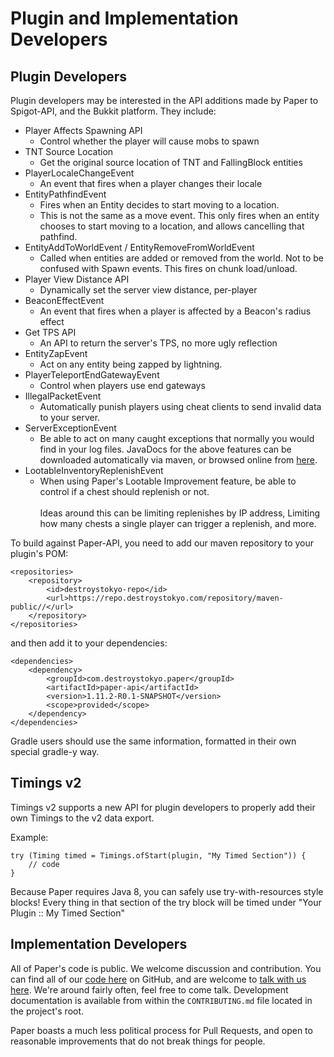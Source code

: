 Plugin and Implementation Developers
==========
## Plugin Developers
Plugin developers may be interested in the API additions made by Paper to Spigot-API, and the Bukkit platform. They include:

- Player Affects Spawning API
    - Control whether the player will cause mobs to spawn
- TNT Source Location
    - Get the original source location of TNT and FallingBlock entities
- PlayerLocaleChangeEvent
    - An event that fires when a player changes their locale
- EntityPathfindEvent
    - Fires when an Entity decides to start moving to a location.
    - This is not the same as a move event. This only fires when an entity chooses to start moving to a location, and allows cancelling that pathfind.
- EntityAddToWorldEvent / EntityRemoveFromWorldEvent
    - Called when entities are added or removed from the world. Not to be confused with Spawn events. This fires on chunk load/unload.
- Player View Distance API
    - Dynamically set the server view distance, per-player
- BeaconEffectEvent
    - An event that fires when a player is affected by a Beacon's radius effect
- Get TPS API
    - An API to return the server's TPS, no more ugly reflection
- EntityZapEvent
    - Act on any entity being zapped by lightning.
- PlayerTeleportEndGatewayEvent
    - Control when players use end gateways
- IllegalPacketEvent
    - Automatically punish players using cheat clients to send invalid data to your server.
- ServerExceptionEvent
    - Be able to act on many caught exceptions that normally you would find in your log files.
JavaDocs for the above features can be downloaded automatically via maven, or browsed online from [here](http://javadocs.destroystokyo.com).
- LootableInventoryReplenishEvent
    - When using Paper's Lootable Improvement feature, be able to control if a chest should replenish or not. \
    \
    Ideas around this can be limiting replenishes by IP address, Limiting how many chests a single player can trigger a replenish, and more.

To build against Paper-API, you need to add our maven repository to your plugin's POM:
```
<repositories>
    <repository>
        <id>destroystokyo-repo</id>
        <url>https://repo.destroystokyo.com/repository/maven-public//</url>
    </repository>
</repositories>
```
and then add it to your dependencies:
```
<dependencies>
    <dependency>
        <groupId>com.destroystokyo.paper</groupId>
        <artifactId>paper-api</artifactId>
        <version>1.11.2-R0.1-SNAPSHOT</version>
        <scope>provided</scope>
    </dependency>
</dependencies>
```
Gradle users should use the same information, formatted in their own special gradle-y way.

## Timings v2
Timings v2 supports a new API for plugin developers to properly add their own Timings to the v2 data export.

Example:

```
try (Timing timed = Timings.ofStart(plugin, "My Timed Section")) {
    // code
}
```

Because Paper requires Java 8, you can safely use try-with-resources style blocks!
Every thing in that section of the try block will be timed under "Your Plugin :: My Timed Section"


## Implementation Developers
All of Paper's code is public. We welcome discussion and contribution.
You can find all of our [code here](https://github.com/PaperMC) on GitHub, and are welcome to [talk with us here](https://paperchat.emc.gs). We're around fairly often, feel free to come talk. Development documentation is available from within the ```CONTRIBUTING.md``` file located in the project's root.

Paper boasts a much less political process for Pull Requests, and open to reasonable improvements that do not break things for people.
